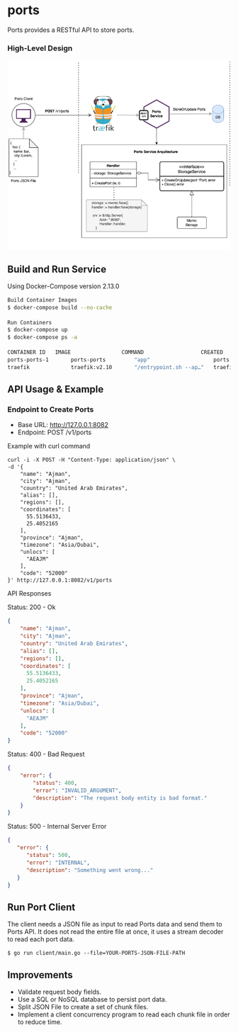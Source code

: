 # ports
Ports provides a RESTful API to store ports.

### High-Level Design
![Color](./high-level-design.png)

## Build and Run Service

Using Docker-Compose version 2.13.0

```bash
Build Container Images
$ docker-compose build --no-cache

Run Containers
$ docker-compose up
$ docker-compose ps -a

CONTAINER ID   IMAGE                COMMAND                  CREATED          STATUS                            PORTS                            NAMES
ports-ports-1       ports-ports         "app"                    ports               13 seconds ago      Up 12 seconds       0.0.0.0:58834->8080/tcp
traefik             traefik:v2.10       "/entrypoint.sh --ap…"   traefik             2 hours ago         Up 12 seconds       80/tcp, 0.0.0.0:8082->8082/tcp
```

## API Usage & Example

### Endpoint to Create Ports

* Base URL: http://127.0.0.1:8082
* Endpoint: POST /v1/ports

Example with curl command

```shell
curl -i -X POST -H "Content-Type: application/json" \
-d '{
    "name": "Ajman",
    "city": "Ajman",
    "country": "United Arab Emirates",
    "alias": [],
    "regions": [],
    "coordinates": [
      55.5136433,
      25.4052165
    ],
    "province": "Ajman",
    "timezone": "Asia/Dubai",
    "unlocs": [
      "AEAJM"
    ],
    "code": "52000"
}' http://127.0.0.1:8082/v1/ports
```

API Responses

Status: 200 - Ok
```json
{
    "name": "Ajman",
    "city": "Ajman",
    "country": "United Arab Emirates",
    "alias": [],
    "regions": [],
    "coordinates": [
      55.5136433,
      25.4052165
    ],
    "province": "Ajman",
    "timezone": "Asia/Dubai",
    "unlocs": [
      "AEAJM"
    ],
    "code": "52000"
}
```

Status: 400 - Bad Request
```json
{
	"error": {
		"status": 400,
		"error": "INVALID_ARGUMENT",
		"description": "The request body entity is bad format."
	}
}
```

Status: 500 - Internal Server Error
```json
{
   "error": {
      "status": 500,
      "error": "INTERNAL",
      "description": "Something went wrong..."
   }
}
```

## Run Port Client

The client needs a JSON file as input to read Ports data and send them to Ports API. It does not read the entire file at once, it uses a stream decoder to read each port data.

```shell
$ go run client/main.go --file=YOUR-PORTS-JSON-FILE-PATH
```

## Improvements
* Validate request body fields.
* Use a SQL or NoSQL database to persist port data.
* Split JSON File to create a set of chunk files.
* Implement a client concurrency program to read each chunk file in order to reduce time.
